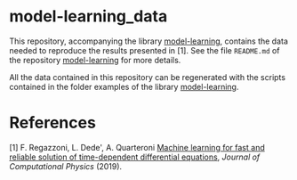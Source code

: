 # model-learning_data

This repository, accompanying the library [model-learning](https://github.com/FrancescoRegazzoni/model-learning), contains the data needed to reproduce the results presented in [1]. See the file `README.md` of the repository [model-learning](https://github.com/FrancescoRegazzoni/model-learning) for more details.

All the data contained in this repository can be regenerated with the scripts contained in the folder examples of the library [model-learning](https://github.com/FrancescoRegazzoni/model-learning).

# References

[1] F. Regazzoni, L. Dede', A. Quarteroni [Machine learning for fast and reliable solution of time-dependent differential equations](https://doi.org/10.1016/j.jcp.2019.07.050), *Journal of Computational Physics* (2019).
